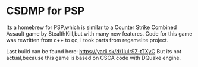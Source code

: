 # CSDMP for PSP
Its a homebrew for PSP,which is similar to a Counter Strike Combined Assault game by StealthKill,but with many new features.
Code for this game was rewritten from c++ to qc, i took parts from regamelite project.

Last build can be found here: https://yadi.sk/d/1IuIrSZ-tTXyC
But its not actual,because this game is based on CSCA code with DQuake engine.

